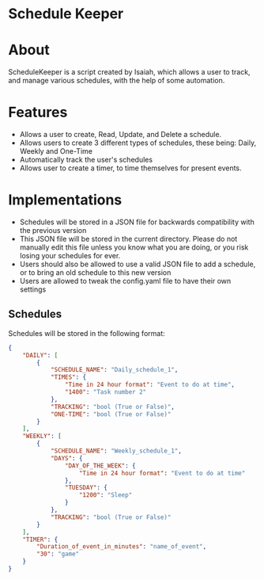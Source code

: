 # Schedule Keeper

# About
ScheduleKeeper is a script created by Isaiah, which allows a user to track, and manage various schedules, with the help of some automation.

# Features
- Allows a user to create, Read, Update, and Delete a schedule.
- Allows users to create 3 different types of schedules, these being: Daily, Weekly and One-Time
- Automatically track the user's schedules
- Allows user to create a timer, to time themselves for present events.

# Implementations
- Schedules will be stored in a JSON file for backwards compatibility with the previous version
- This JSON file will be stored in the current directory. Please do not manually edit this file unless you know what you are doing, or you risk losing your schedules for ever.
- Users should also be allowed to use a valid JSON file to add a schedule, or to bring an old schedule to this new version
- Users are allowed to tweak the config.yaml file to have their own settings

## Schedules
Schedules will be stored in the following format:

```json
{
    "DAILY": [
        {
            "SCHEDULE_NAME": "Daily_schedule_1",
            "TIMES": {
                "Time in 24 hour format": "Event to do at time",
                "1400": "Task number 2"
            },
            "TRACKING": "bool (True or False)",
            "ONE-TIME": "bool (True or False)"
        }
    ],
    "WEEKLY": [
        {
            "SCHEDULE_NAME": "Weekly_schedule_1",
            "DAYS": {
                "DAY_OF_THE_WEEK": {
                    "Time in 24 hour format": "Event to do at time"
                },
                "TUESDAY": {
                    "1200": "Sleep"
                }
            },
            "TRACKING": "bool (True or False)" 
        }
    ],
    "TIMER": {
        "Duration_of_event_in_minutes": "name_of_event",
        "30": "game"
    }
}
```